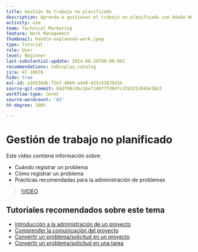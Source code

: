 ```yaml
---
title: Gestión de trabajo no planificado
description: Aprenda a gestionar el trabajo no planificado con Adobe Workfront.
activity: use
team: Technical Marketing
feature: Work Management
thumbnail: handle-unplanned-work.jpeg
type: Tutorial
role: User
level: Beginner
last-substantial-update: 2024-06-26T00:00:00Z
recommendations: noDisplay,catalog
jira: KT-10070
hide: true
exl-id: e2d538db-f2bf-46b9-a4d8-425c62870d1b
source-git-commit: bbdf99c6bc1be714077fd94fc3f8325394de36b3
workflow-type: tm+mt
source-wordcount: '63'
ht-degree: 100%

---
```


# Gestión de trabajo no planificado

Este vídeo contiene información sobre:

* Cuándo registrar un problema
* Cómo registrar un problema
* Prácticas recomendadas para la administración de problemas

>[!VIDEO](https://video.tv.adobe.com/v/3419488/?quality=12&learn=on&enablevpops=1)

## Tutoriales recomendados sobre este tema

* [Introducción a la administración de un proyecto](/help/manage-work/projects/getting-started-manage-a-project.md)
* [Comprender la comunicación del proyecto](/help/manage-work/projects/understand-project-communication.md)
* [Convertir un problema/solicitud en un proyecto](/help/manage-work/issues-requests/create-a-project-from-a-request.md)
* [Convertir un problema/solicitud en una tarea](/help/manage-work/issues-requests/convert-issues-to-other-work-items.md)
